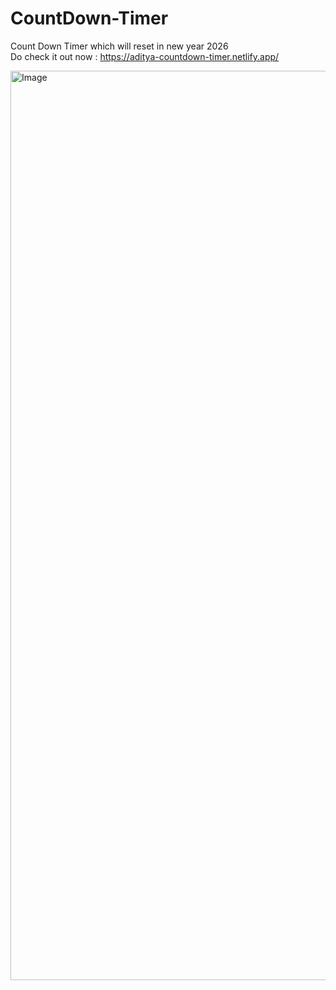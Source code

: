 # CountDown-Timer
Count Down Timer which will reset in new year 2026
<br/>
Do check it out now : https://aditya-countdown-timer.netlify.app/

<img width="1455" alt="Image" src="https://github.com/user-attachments/assets/16b73ec4-4d07-438b-bdef-8663e811403a" />
